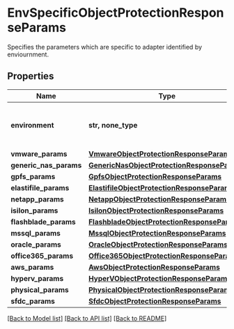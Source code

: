 # EnvSpecificObjectProtectionResponseParams

Specifies the parameters which are specific to adapter identified by enviournment.

## Properties
Name | Type | Description | Notes
------------ | ------------- | ------------- | -------------
**environment** | **str, none_type** | Specifies the environment for current object. | [optional] 
**vmware_params** | [**VmwareObjectProtectionResponseParams**](VmwareObjectProtectionResponseParams.md) |  | [optional] 
**generic_nas_params** | [**GenericNasObjectProtectionResponseParams**](GenericNasObjectProtectionResponseParams.md) |  | [optional] 
**gpfs_params** | [**GpfsObjectProtectionResponseParams**](GpfsObjectProtectionResponseParams.md) |  | [optional] 
**elastifile_params** | [**ElastifileObjectProtectionResponseParams**](ElastifileObjectProtectionResponseParams.md) |  | [optional] 
**netapp_params** | [**NetappObjectProtectionResponseParams**](NetappObjectProtectionResponseParams.md) |  | [optional] 
**isilon_params** | [**IsilonObjectProtectionResponseParams**](IsilonObjectProtectionResponseParams.md) |  | [optional] 
**flashblade_params** | [**FlashbladeObjectProtectionResponseParams**](FlashbladeObjectProtectionResponseParams.md) |  | [optional] 
**mssql_params** | [**MssqlObjectProtectionResponseParams**](MssqlObjectProtectionResponseParams.md) |  | [optional] 
**oracle_params** | [**OracleObjectProtectionResponseParams**](OracleObjectProtectionResponseParams.md) |  | [optional] 
**office365_params** | [**Office365ObjectProtectionResponseParams**](Office365ObjectProtectionResponseParams.md) |  | [optional] 
**aws_params** | [**AwsObjectProtectionResponseParams**](AwsObjectProtectionResponseParams.md) |  | [optional] 
**hyperv_params** | [**HyperVObjectProtectionResponseParams**](HyperVObjectProtectionResponseParams.md) |  | [optional] 
**physical_params** | [**PhysicalObjectProtectionResponseParams**](PhysicalObjectProtectionResponseParams.md) |  | [optional] 
**sfdc_params** | [**SfdcObjectProtectionResponseParams**](SfdcObjectProtectionResponseParams.md) |  | [optional] 

[[Back to Model list]](../README.md#documentation-for-models) [[Back to API list]](../README.md#documentation-for-api-endpoints) [[Back to README]](../README.md)


